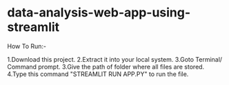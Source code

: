 # data-analysis-web-app-using-streamlit
How To Run:-

1.Download this project.
2.Extract it into your local system.
3.Goto Terminal/ Command prompt.
3.Give the path of folder where all files are stored.
4.Type this command "STREAMLIT RUN APP.PY" to run the file.

